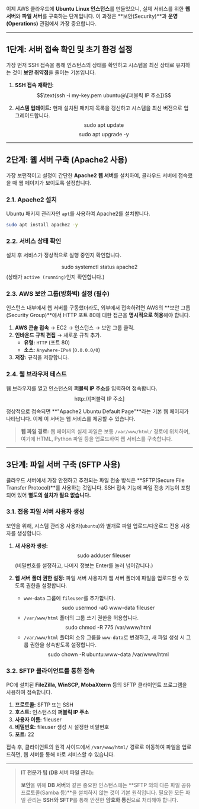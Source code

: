 이제 AWS 클라우드에 **Ubuntu Linux 인스턴스**를 만들었으니, 실제 서비스를 위한 **웹 서버**와 **파일 서버**를 구축하는 단계입니다. 이 과정은 **보안(Security)**과 **운영(Operations)** 관점에서 가장 중요합니다.

---

##  1단계: 서버 접속 확인 및 초기 환경 설정

가장 먼저 SSH 접속을 통해 인스턴스의 상태를 확인하고 시스템을 최신 상태로 유지하는 것이 **보안 취약점**을 줄이는 기본입니다.

1.  **SSH 접속 재확인:**
    $$\text{ssh -i my-key.pem ubuntu@\[퍼블릭 IP 주소]}$$

2.  **시스템 업데이트:**
    현재 설치된 패키지 목록을 갱신하고 시스템을 최신 버전으로 업그레이드합니다.
    $$\text{sudo apt update}$$
    $$\text{sudo apt upgrade -y}$$

---

##  2단계: 웹 서버 구축 (Apache2 사용)

가장 보편적이고 설정이 간단한 **Apache2 웹 서버**를 설치하여, 클라우드 서버에 접속했을 때 웹 페이지가 보이도록 설정합니다.

### 2.1. Apache2 설치

Ubuntu 패키지 관리자인 `apt`를 사용하여 Apache2를 설치합니다.
```bash
sudo apt install apache2 -y
```
### 2.2. 서비스 상태 확인

설치 후 서비스가 정상적으로 실행 중인지 확인합니다.

$$\text{sudo systemctl status apache2}$$
(상태가 `active (running)`인지 확인합니다.)

### 2.3. AWS 보안 그룹(방화벽) 설정 **(필수)**

인스턴스 내부에서 웹 서버를 구동했더라도, 외부에서 접속하려면 AWS의 **보안 그룹(Security Group)**에서 HTTP 포트 $80$에 대한 접근을 **명시적으로 허용**해야 합니다.

1.  **AWS 콘솔 접속** $\to$ EC2 $\to$ 인스턴스 $\to$ 보안 그룹 클릭.
2.  **인바운드 규칙 편집** $\to$ 새로운 규칙 추가.
    * **유형:** `HTTP` (포트 $80$)
    * **소스:** `Anywhere-IPv4` (`0.0.0.0/0`)
3.  **저장:** 규칙을 저장합니다.

### 2.4. 웹 브라우저 테스트

웹 브라우저를 열고 인스턴스의 **퍼블릭 IP 주소**를 입력하여 접속합니다.
$$\text{http://[퍼블릭 IP 주소]}$$

정상적으로 접속되면 **"Apache2 Ubuntu Default Page"**라는 기본 웹 페이지가 나타납니다. 이제 이 서버는 웹 서비스를 제공할 수 있습니다.

> **웹 파일 경로:** 웹 페이지의 실제 파일은 보통 `/var/www/html/` 경로에 위치하며, 여기에 HTML, Python 파일 등을 업로드하여 웹 서비스를 구축합니다.

---

##  3단계: 파일 서버 구축 (SFTP 사용)

클라우드 서버에서 가장 안전하고 추천되는 파일 전송 방식은 **SFTP(Secure File Transfer Protocol)**를 사용하는 것입니다. SSH 접속 기능에 파일 전송 기능이 포함되어 있어 **별도의 설치가 필요 없습니다.**

### 3.1. 전용 파일 서버 사용자 생성

보안을 위해, 시스템 관리용 사용자(`ubuntu`)와 별개로 파일 업로드/다운로드 전용 사용자를 생성합니다.

1.  **새 사용자 생성:**
    $$\text{sudo adduser fileuser}$$
    (비밀번호를 설정하고, 나머지 정보는 Enter를 눌러 넘어갑니다.)

2.  **웹 서버 폴더 권한 설정:**
    파일 서버 사용자가 웹 서버 폴더에 파일을 업로드할 수 있도록 권한을 설정합니다.

    * `www-data` 그룹에 `fileuser`를 추가합니다.
        $$\text{sudo usermod -aG www-data fileuser}$$
    * `/var/www/html` 폴더의 그룹 쓰기 권한을 허용합니다.
        $$\text{sudo chmod -R 775 /var/www/html}$$
    * `/var/www/html` 폴더의 소유 그룹을 `www-data`로 변경하고, 새 파일 생성 시 그룹 권한을 상속받도록 설정합니다.
        $$\text{sudo chown -R ubuntu:www-data /var/www/html}$$

### 3.2. SFTP 클라이언트를 통한 접속

PC에 설치된 **FileZilla, WinSCP, MobaXterm** 등의 SFTP 클라이언트 프로그램을 사용하여 접속합니다.

1.  **프로토콜:** SFTP 또는 SSH
2.  **호스트:** 인스턴스의 **퍼블릭 IP 주소**
3.  **사용자 이름:** $\text{fileuser}$
4.  **비밀번호:** $\text{fileuser}$ 생성 시 설정한 비밀번호
5.  **포트:** $22$

접속 후, 클라이언트의 원격 사이드에서 `/var/www/html/` 경로로 이동하여 파일을 업로드하면, 웹 서버를 통해 바로 서비스할 수 있습니다.

---

> **IT 전문가 팁 (DB 서버 파일 관리):**
>
> **보안**을 위해 **DB 서버**와 같은 중요한 인스턴스에는 **SFTP 외의 다른 파일 공유 프로토콜(Samba 등)**을 설치하지 않는 것이 기본 원칙입니다. 필요한 모든 파일 관리는 **SSH와 SFTP**를 통해 안전한 **암호화 통신**으로 처리해야 합니다.
